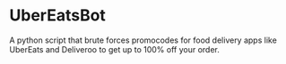 # UberEatsBot
A python script that brute forces promocodes for food delivery apps like UberEats and Deliveroo to get up to 100% off your order.
